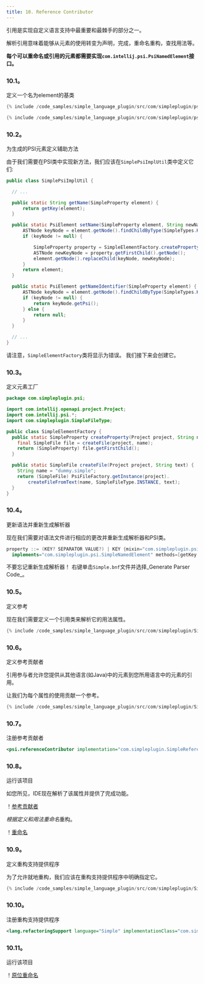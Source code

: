 ```yaml
---
title: 10. Reference Contributor
---
```


引用是实现自定义语言支持中最重要和最棘手的部分之一。

解析引用意味着能够从元素的使用转变为声明，完成，重命名重构，查找用法等。


**每个可以重命名或引用的元素都需要实现`com.intellij.psi.PsiNamedElement`接口。**


### 10.1。
定义一个名为element的基类


```java
{% include /code_samples/simple_language_plugin/src/com/simpleplugin/psi/SimpleNamedElement.java %}
```

```java
{% include /code_samples/simple_language_plugin/src/com/simpleplugin/psi/impl/SimpleNamedElementImpl.java %}
```

### 10.2。
为生成的PSI元素定义辅助方法


由于我们需要在PSI类中实现新方法，我们应该在`SimplePsiImplUtil`类中定义它们:


```java
public class SimplePsiImplUtil {

  // ...

  public static String getName(SimpleProperty element) {
      return getKey(element);
  }

  public static PsiElement setName(SimpleProperty element, String newName) {
      ASTNode keyNode = element.getNode().findChildByType(SimpleTypes.KEY);
      if (keyNode != null) {

          SimpleProperty property = SimpleElementFactory.createProperty(element.getProject(), newName);
          ASTNode newKeyNode = property.getFirstChild().getNode();
          element.getNode().replaceChild(keyNode, newKeyNode);
      }
      return element;
  }

  public static PsiElement getNameIdentifier(SimpleProperty element) {
      ASTNode keyNode = element.getNode().findChildByType(SimpleTypes.KEY);
      if (keyNode != null) {
          return keyNode.getPsi();
      } else {
          return null;
      }
  }

  // ...
}
```

请注意，`SimpleElementFactory`类将显示为错误。
我们接下来会创建它。


### 10.3。
定义元素工厂


```java
package com.simpleplugin.psi;

import com.intellij.openapi.project.Project;
import com.intellij.psi.*;
import com.simpleplugin.SimpleFileType;

public class SimpleElementFactory {
  public static SimpleProperty createProperty(Project project, String name) {
    final SimpleFile file = createFile(project, name);
    return (SimpleProperty) file.getFirstChild();
  }

  public static SimpleFile createFile(Project project, String text) {
    String name = "dummy.simple";
    return (SimpleFile) PsiFileFactory.getInstance(project).
        createFileFromText(name, SimpleFileType.INSTANCE, text);
  }
}
```

### 10.4。
更新语法并重新生成解析器


现在我们需要对语法文件进行相应的更改并重新生成解析器和PSI类。


```java
property ::= (KEY? SEPARATOR VALUE?) | KEY {mixin="com.simpleplugin.psi.impl.SimpleNamedElementImpl"
  implements="com.simpleplugin.psi.SimpleNamedElement" methods=[getKey getValue getName setName getNameIdentifier]}
```

不要忘记重新生成解析器！
右键单击`Simple.bnf`文件并选择_Generate Parser Code_。


### 10.5。
定义参考


现在我们需要定义一个引用类来解析它的用法属性。


```java
{% include /code_samples/simple_language_plugin/src/com/simpleplugin/SimpleReference.java %}
```

### 10.6。
定义参考贡献者


引用参与者允许您提供从其他语言(如Java)中的元素到您所用语言中的元素的引用。

让我们为每个属性的使用贡献一个参考。


```java
{% include /code_samples/simple_language_plugin/src/com/simpleplugin/SimpleReferenceContributor.java %}
```

### 10.7。
注册参考贡献者


```xml
<psi.referenceContributor implementation="com.simpleplugin.SimpleReferenceContributor"/>
```

### 10.8。
运行该项目


如您所见，IDE现在解析了该属性并提供了完成功能。


！[参考贡献者](img/reference_contributor.png)


*根据定义和用法重命名*重构。


！[重命名](IMG/rename.png)


### 10.9。
定义重构支持提供程序


为了允许就地重构，我们应该在重构支持提供程序中明确指定它。


```java
{% include /code_samples/simple_language_plugin/src/com/simpleplugin/SimpleRefactoringSupportProvider.java %}
```

### 10.10。
注册重构支持提供程序


```xml
<lang.refactoringSupport language="Simple" implementationClass="com.simpleplugin.SimpleRefactoringSupportProvider"/>
```

### 10.11。
运行该项目


！[原位重命名](img/in_place_rename.png)


